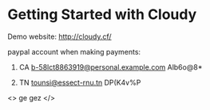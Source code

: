 # Getting Started with Cloudy

Demo website:   http://cloudy.cf/



paypal account when making payments:

1)  CA
  b-58lct8863919@personal.example.com
  Alb6o@8*

 2) TN
  tounsi@essect-rnu.tn
  DP(K4v%P
  
  
  <> 
    ge  gez
  </>
